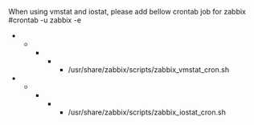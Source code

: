 When using vmstat and iostat, please add bellow crontab job for zabbix
#crontab -u zabbix -e

* * * * * /usr/share/zabbix/scripts/zabbix_vmstat_cron.sh
* * * * * /usr/share/zabbix/scripts/zabbix_iostat_cron.sh
